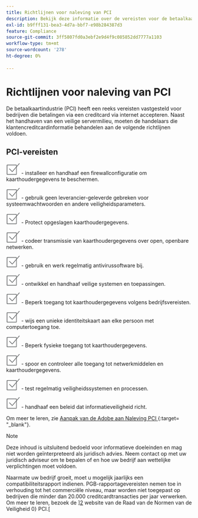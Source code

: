 ```yaml
---
title: Richtlijnen voor naleving van PCI
description: Bekijk deze informatie over de vereisten voor de betaalkaartindustrie (PCI) voor bedrijven die betalingen via een creditcard via internet accepteren.
exl-id: b9fff131-bea3-4d7a-bbf7-e98b284387d3
feature: Compliance
source-git-commit: 3ff5807fd0a3ebf2e9d4f9c085852dd7777a1103
workflow-type: tm+mt
source-wordcount: '278'
ht-degree: 0%

---
```


# Richtlijnen voor naleving van PCI

De betaalkaartindustrie (PCI) heeft een reeks vereisten vastgesteld voor bedrijven die betalingen via een creditcard via internet accepteren. Naast het handhaven van een veilige servermilieu, moeten de handelaars die klantencreditcardinformatie behandelen aan de volgende richtlijnen voldoen.

## PCI-vereisten

![ checkbox ](../assets/checkbox.png) - installeer en handhaaf een firewallconfiguratie om kaarthoudergegevens te beschermen.

![ checkbox ](../assets/checkbox.png) - gebruik geen leverancier-geleverde gebreken voor systeemwachtwoorden en andere veiligheidsparameters.

![ checkbox ](../assets/checkbox.png) - Protect opgeslagen kaarthoudergegevens.

![ checkbox ](../assets/checkbox.png) - codeer transmissie van kaarthoudergegevens over open, openbare netwerken.

![ checkbox ](../assets/checkbox.png) - gebruik en werk regelmatig antivirussoftware bij.

![ checkbox ](../assets/checkbox.png) - ontwikkel en handhaaf veilige systemen en toepassingen.

![ checkbox ](../assets/checkbox.png) - Beperk toegang tot kaarthoudergegevens volgens bedrijfsvereisten.

![ checkbox ](../assets/checkbox.png) - wijs een unieke identiteitskaart aan elke persoon met computertoegang toe.

![ checkbox ](../assets/checkbox.png) - Beperk fysieke toegang tot kaarthoudergegevens.

![ checkbox ](../assets/checkbox.png) - spoor en controleer alle toegang tot netwerkmiddelen en kaarthoudergegevens.

![ checkbox ](../assets/checkbox.png) - test regelmatig veiligheidssystemen en processen.

![ checkbox ](../assets/checkbox.png) - handhaaf een beleid dat informatieveiligheid richt.

Om meer te leren, zie [ Aanpak van de Adobe aan Naleving PCI ][1] {:target= &quot;_blank&quot;}.

>[!NOTE]
>
>Deze inhoud is uitsluitend bedoeld voor informatieve doeleinden en mag niet worden geïnterpreteerd als juridisch advies. Neem contact op met uw juridisch adviseur om te bepalen of en hoe uw bedrijf aan wettelijke verplichtingen moet voldoen.

Naarmate uw bedrijf groeit, moet u mogelijk jaarlijks een compatibiliteitsrapport indienen. PGB-rapportagevereisten nemen toe in verhouding tot het commerciële niveau, maar worden niet toegepast op bedrijven die minder dan 20.000 creditcardtransacties per jaar verwerken. Om meer te leren, bezoek de &rbrack;[2] website van de Raad van de Normen van de Veiligheid 0&rbrace; PCI.&lbrack;

[1]: https://business.adobe.com/products/magento/pci-compliance.html
[2]: https://www.pcisecuritystandards.org/index.php
